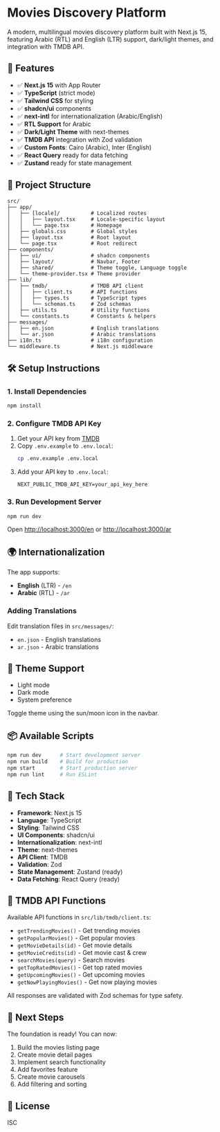 # Movies Discovery Platform

A modern, multilingual movies discovery platform built with Next.js 15, featuring Arabic (RTL) and English (LTR) support, dark/light themes, and integration with TMDB API.

## 🚀 Features

- ✅ **Next.js 15** with App Router
- ✅ **TypeScript** (strict mode)
- ✅ **Tailwind CSS** for styling
- ✅ **shadcn/ui** components
- ✅ **next-intl** for internationalization (Arabic/English)
- ✅ **RTL Support** for Arabic
- ✅ **Dark/Light Theme** with next-themes
- ✅ **TMDB API** integration with Zod validation
- ✅ **Custom Fonts**: Cairo (Arabic), Inter (English)
- ✅ **React Query** ready for data fetching
- ✅ **Zustand** ready for state management

## 📁 Project Structure

```
src/
├── app/
│   ├── [locale]/          # Localized routes
│   │   ├── layout.tsx     # Locale-specific layout
│   │   └── page.tsx       # Homepage
│   ├── globals.css        # Global styles
│   ├── layout.tsx         # Root layout
│   └── page.tsx           # Root redirect
├── components/
│   ├── ui/                # shadcn components
│   ├── layout/            # Navbar, Footer
│   ├── shared/            # Theme toggle, Language toggle
│   └── theme-provider.tsx # Theme provider
├── lib/
│   ├── tmdb/              # TMDB API client
│   │   ├── client.ts      # API functions
│   │   ├── types.ts       # TypeScript types
│   │   └── schemas.ts     # Zod schemas
│   ├── utils.ts           # Utility functions
│   └── constants.ts       # Constants & helpers
├── messages/
│   ├── en.json            # English translations
│   └── ar.json            # Arabic translations
├── i18n.ts                # i18n configuration
└── middleware.ts          # Next.js middleware
```

## 🛠️ Setup Instructions

### 1. Install Dependencies

```bash
npm install
```

### 2. Configure TMDB API Key

1. Get your API key from [TMDB](https://www.themoviedb.org/settings/api)
2. Copy `.env.example` to `.env.local`:
   ```bash
   cp .env.example .env.local
   ```
3. Add your API key to `.env.local`:
   ```
   NEXT_PUBLIC_TMDB_API_KEY=your_api_key_here
   ```

### 3. Run Development Server

```bash
npm run dev
```

Open [http://localhost:3000/en](http://localhost:3000/en) or [http://localhost:3000/ar](http://localhost:3000/ar)

## 🌍 Internationalization

The app supports:
- **English** (LTR) - `/en`
- **Arabic** (RTL) - `/ar`

### Adding Translations

Edit translation files in `src/messages/`:
- `en.json` - English translations
- `ar.json` - Arabic translations

## 🎨 Theme Support

- Light mode
- Dark mode
- System preference

Toggle theme using the sun/moon icon in the navbar.

## 📦 Available Scripts

```bash
npm run dev      # Start development server
npm run build    # Build for production
npm start        # Start production server
npm run lint     # Run ESLint
```

## 🔧 Tech Stack

- **Framework**: Next.js 15
- **Language**: TypeScript
- **Styling**: Tailwind CSS
- **UI Components**: shadcn/ui
- **Internationalization**: next-intl
- **Theme**: next-themes
- **API Client**: TMDB
- **Validation**: Zod
- **State Management**: Zustand (ready)
- **Data Fetching**: React Query (ready)

## 📝 TMDB API Functions

Available API functions in `src/lib/tmdb/client.ts`:

- `getTrendingMovies()` - Get trending movies
- `getPopularMovies()` - Get popular movies
- `getMovieDetails(id)` - Get movie details
- `getMovieCredits(id)` - Get movie cast & crew
- `searchMovies(query)` - Search movies
- `getTopRatedMovies()` - Get top rated movies
- `getUpcomingMovies()` - Get upcoming movies
- `getNowPlayingMovies()` - Get now playing movies

All responses are validated with Zod schemas for type safety.

## 🎯 Next Steps

The foundation is ready! You can now:

1. Build the movies listing page
2. Create movie detail pages
3. Implement search functionality
4. Add favorites feature
5. Create movie carousels
6. Add filtering and sorting

## 📄 License

ISC
